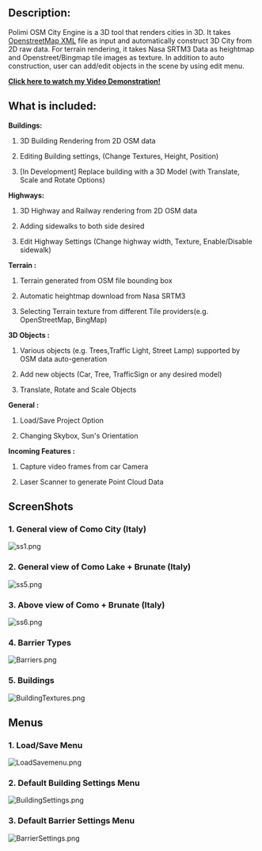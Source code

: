 ## Description: ##

Polimi OSM City Engine is a 3D tool that renders cities in 3D. It takes [OpenstreetMap XML](http://wiki.openstreetmap.org/wiki/OSM_XML) file as input and automatically construct 3D City from 2D raw data. For terrain rendering, it takes Nasa SRTM3 Data as heightmap and Openstreet/Bingmap tile images as texture. In addition to auto construction, user can add/edit objects in the scene by using edit menu.


[**Click here to watch my Video Demonstration!**](https://www.youtube.com/watch?v=U1wtIR3DJBY!)

## What is included: ##

**Buildings:**

1. 3D Building Rendering from 2D OSM data

2.  Editing Building settings, (Change Textures, Height, Position)

3. [In Development] Replace building with a 3D Model (with Translate, Scale and Rotate Options)

**Highways:**

1. 3D Highway and Railway rendering from 2D OSM data

2. Adding sidewalks to both side desired

3. Edit Highway Settings (Change highway width, Texture, Enable/Disable sidewalk)

**Terrain :**

1. Terrain generated from OSM file bounding box

2. Automatic heightmap download from Nasa SRTM3

3. Selecting Terrain texture from different Tile providers(e.g. OpenStreetMap, BingMap)

**3D Objects :**

1. Various objects (e.g. Trees,Traffic Light, Street Lamp) supported by OSM data auto-generation

2. Add new objects (Car, Tree, TrafficSign or any desired model)

3. Translate, Rotate and Scale Objects

**General :**

1. Load/Save Project Option

2. Changing Skybox, Sun's Orientation

**Incoming Features :**

1. Capture video frames from car Camera

2. Laser Scanner to generate Point Cloud Data

## ScreenShots ##

### 1. General view of Como City (Italy) ###
![ss1.png](https://bitbucket.org/repo/nrop7k/images/732983461-ss1.png)

### 2. General view of Como Lake + Brunate (Italy) ###
![ss5.png](https://bitbucket.org/repo/nrop7k/images/3428954704-ss5.png)

### 3. Above view of Como + Brunate (Italy) ###
![ss6.png](https://bitbucket.org/repo/nrop7k/images/2707091139-ss6.png)

### 4. Barrier Types ###
![Barriers.png](https://bitbucket.org/repo/nrop7k/images/3413647203-Barriers.png)

### 5. Buildings ###
![BuildingTextures.png](https://bitbucket.org/repo/nrop7k/images/3162032511-BuildingTextures.png)

## Menus ##

### 1. Load/Save Menu ###
![LoadSavemenu.png](https://bitbucket.org/repo/nrop7k/images/1500989517-LoadSavemenu.png)

### 2. Default Building Settings Menu ###
![BuildingSettings.png](https://bitbucket.org/repo/nrop7k/images/366360303-BuildingSettings.png)

### 3. Default Barrier Settings Menu ###
![BarrierSettings.png](https://bitbucket.org/repo/nrop7k/images/2251909348-BarrierSettings.png)